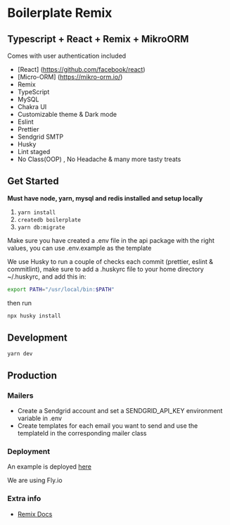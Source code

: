 # Boilerplate Remix

## Typescript + React + Remix + MikroORM

Comes with user authentication included

- [React] (https://github.com/facebook/react)
- [Micro-ORM] (https://mikro-orm.io/)
- Remix
- TypeScript
- MySQL
- Chakra UI
- Customizable theme & Dark mode
- Eslint
- Prettier
- Sendgrid SMTP
- Husky
- Lint staged
- No Class(OOP) , No Headache
& many more tasty treats

## Get Started

**Must have node, yarn, mysql and redis installed and setup locally**

1. `yarn install`
2. `createdb boilerplate`
3. `yarn db:migrate`

Make sure you have created a .env file in the api package with the right values, you can use .env.example as the template

We use Husky to run a couple of checks each commit (prettier, eslint & commitlint), make sure to add a
.huskyrc file to your home directory ~/.huskyrc, and add this in:

```bash
export PATH="/usr/local/bin:$PATH"
```

then run

```bash
npx husky install
```

## Development

`yarn dev`

## Production

### Mailers

- Create a Sendgrid account and set a SENDGRID_API_KEY environment variable in .env
- Create templates for each email you want to send and use the templateId in the corresponding mailer class

### Deployment

An example is deployed [here](https://boilerplate-remix.noquarter.co)

We are using Fly.io

### Extra info

- [Remix Docs](https://remix.run/docs)
